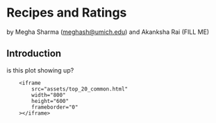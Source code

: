 # Recipes and Ratings

by Megha Sharma (meghash@umich.edu) and Akanksha Rai (FILL ME)

## Introduction

is this plot showing up?

        <iframe
            src="assets/top_20_common.html"
            width="800"
            height="600"
            frameborder="0"
        ></iframe>
